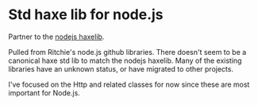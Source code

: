 # Std haxe lib for node.js

Partner to the [nodejs haxelib](http://lib.haxe.org/p/nodejs).

Pulled from Ritchie's node.js github libraries.  There doesn't seem to be a canonical haxe std lib to match the nodejs haxelib.  Many of the existing libraries have an unknown status, or have migrated to other projects.

I've focused on the Http and related classes for now since these are most important for Node.js.

